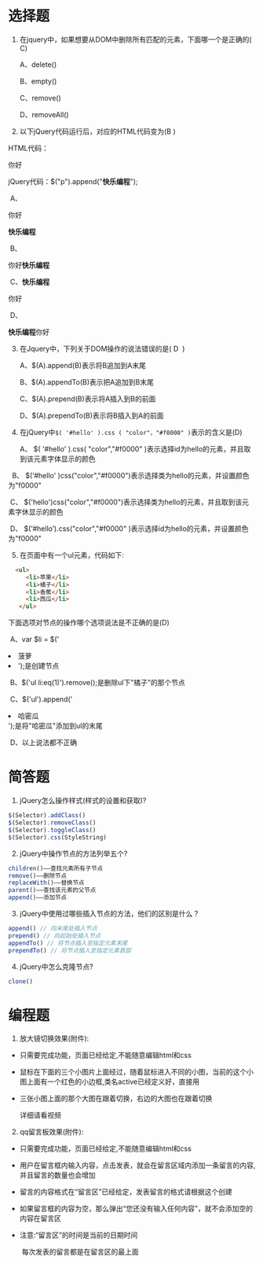 # 选择题

1. 在jquery中，如果想要从DOM中删除所有匹配的元素，下面哪一个是正确的( C)

   A、delete()    	 

   B、empty()  	 

   C、remove()	 

   D、removeAll()	 

2. 以下jQuery代码运行后，对应的HTML代码变为(B  ) 

HTML代码：<p>你好</p>

jQuery代码：$("p").append("<b>快乐编程</b>");

​      A、<p>你好</p><b>快乐编程</b>	

​      B、<p>你好<b>快乐编程</b></p>	

​     C、<b>快乐编程</b><p>你好</p>	 

​     D、<p><b>快乐编程</b>你好</p>	


3. 在Jquery中，下列关于DOM操作的说法错误的是( D  ) 

    A、$(A).append(B)表示将B追加到A末尾

    B、$(A).appendTo(B)表示把A追加到B末尾

    C、$(A).prepend(B)表示将A插入到B的前面

    D、$(A).prependTo(B)表示将B插入到A的前面

4. 在jQuery中`$( '#hello' ).css ( "color"，"#f0000" )`表示的含义是(D)

   A、 $( '#hello' ).css( "color","#f0000" )表示选择id为hello的元素，并且取到该元素字体显示的颜色

       B、 $(‘#hello' )css("color","#f0000")表示选择类为hello的元素，并设置颜色为"f0000"

​      C、 $('hello')css("color","#f0000")表示选择类为hello的元素，并且取到该元素字休显示的颜色

​      D、 $(‘#hello’).css("color","#f0000" )表示选择id为hello的元素，并设置颜色为"f0000"


5. 在页面中有一个ul元素，代码如下:

```html
  <ul>
     <li>苹果</li>
     <li>橘子</li>
     <li>香蕉</li>
     <li>西瓜</li>
   </ul>

```
下面选项对节点的操作哪个选项说法是不正确的是(D)

​     A、var $li = $('<li>菠萝<li>');是创建节点

​     B、$('ul li:eq(1)').remove();是删除ul下"橘子"的那个节点

​     C、$('ul').append('<li>哈密瓜</li>');是将"哈密瓜"添加到ul的末尾

​     D、以上说法都不正确


# 简答题

1. jQuery怎么操作样式(样式的设置和获取)? 
```js
$(Selector).addClass()
$(Selector).removeClass()
$(Selector).toggleClass()
$(Selector).css(StyleString)
```

2. jQuery中操作节点的方法列举五个?
```js
children()——查找元素所有子节点
remove()——删除节点
replaceWith()——替换节点
parent()——查找该元素的父节点
append()——添加节点
```

3. jQuery中使用过哪些插入节点的方法，他们的区别是什么？
```js
append() // 向末尾处插入节点
prepend() // 向起始处插入节点
appendTo() // 将节点插入至指定元素末尾
prependTo() // 将节点插入至指定元素首部
```

4. jQuery中怎么克隆节点?
```js
clone()
```

# 编程题

1. 放大镜切换效果(附件):

-  只需要完成功能，页面已经给定,不能随意编辑html和css

-  鼠标在下面的三个小图片上面经过，随着鼠标进入不同的小图，当前的这个小图上面有一个红色的小边框,类名active已经定义好，直接用

-  三张小图上面的那个大图在跟着切换，右边的大图也在跟着切换

   详细请看视频


2. qq留言板效果(附件):

-  只需要完成功能，页面已经给定,不能随意编辑html和css

-  用户在留言框内输入内容，点击发表，就会在留言区域内添加一条留言的内容,并且留言的数量也会增加

-  留言的内容格式在“留言区”已经给定，发表留言的格式请根据这个创建

-  如果留言框的内容为空，那么弹出“您还没有输入任何内容”，就不会添加空的内容在留言区

-  注意:“留言区”的时间是当前的日期时间

    ​       每次发表的留言都是在留言区的最上面  

    




  ​

